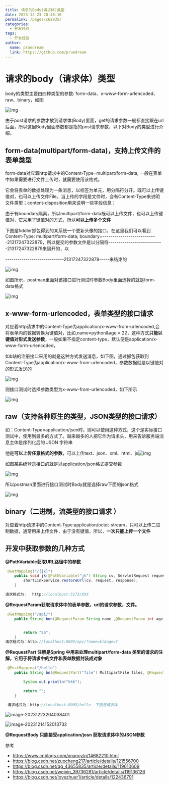 ```yaml
---
title: 请求的Body(请求体)类型
date: 2023-12-23 20:48:16
permalink: /pages/c62035/
categories:
  - 开发经验
tags:
  - 开发经验
author: 
  name: pruedream
  link: https://github.com/pruedream
---
```

# 请求的body（请求体）类型



 body的类型主要由四种类型的参数: form-data、x-www-form-urlencoded、raw、binary，如图

![img](https://cdn.jsdelivr.net/gh/pruedream/PictureBed@main/image/1919136-20210421113824932-441377747.png)

 由于post请求的参数才放到请求体(Body)里面，get的请求参数一般都直接跟在url后面，所以这里Body里面参数都是指的post请求参数，以下对Body的类型进行介绍。

## form-data(multipart/form-data)，支持上传文件的表单类型

form-data对应着http请求中的Content-Type=multipart/form-data, 一般在表单中如果需要进行文件上传时，就需要使用该格式。

它会将表单的数据处理为一条消息，以标签为单元，用分隔符分开。既可以上传键值对，也可以上传文件File。当上传的字段是文件时，会有Content-Type来说明文件类型；content-disposition用来说明一些字段信息；

由于有boundary隔离，所以multipart/form-data既可以上传文件，也可以上传键值对，它采用了键值对的方式，所以**可以上传多个文件**

   下图是fiddler抓包得到的某系统一个更新头像的接口，在这里我们可以看到Content-Type: multipart/form-data; boundary=---------------------------21317247322879，所以提交的参数文件是以分隔符---------------------------21317247322879来隔开的，以

-----------------------------21317247322879-----来结束的

![img](https://raw.githubusercontent.com/pruedream/PictureBed/main/image/1919136-20210421105750803-1931087266.png)

 



如图所示，postman里面对该接口进行测试时参数Body里面选择的就是form-data格式

![img](https://raw.githubusercontent.com/pruedream/PictureBed/main/image/1919136-20210421112927500-46685808.png)

 

 

 

## **x-www-form-urlencoded，表单类型的接口请求**



对应着http请求中的Content-Type为application/x-www-from-urlencoded,会将表单内的数据转换为键值对，比如,name=python&age = 22，这种方式**只能以键值对形式发送参数**，一般如果不指定content-type，默认便是application/x-www-form-urlencoded，

如b站的注册接口采用的就是这种方式发送消息，如下图，通过抓包获取到Content-Type为application/x-www-from-urlencoded，参数数据就是以键值对的形式发送的

![img](https://cdn.jsdelivr.net/gh/pruedream/PictureBed@main/image/1919136-20210421103344685-1844188846.png)

 

 则接口测试时选择参数类型为x-www-from-urlencoded，如下所示

![img](https://raw.githubusercontent.com/pruedream/PictureBed/main/image/1919136-20210421100410000-2129224229.png)

 

 

## **raw（支持各种原生的类型，JSON类型的接口请求）**



如：Content-Type=application/json时，则可以使用这种方式，这个是实际接口测试中，使用到最多的方式了。越来越多的人把它作为请求头，用来告诉服务端消息主体是序列化后的 JSON 字符串

他是**可以上传任意格式的参数**，可以上传text、json、xml、html、js![img](https://raw.githubusercontent.com/pruedream/PictureBed/main/image/1919136-20210421102414407-424087404.png)

 

如图某系统登录接口的就是以application/json格式提交参数

![img](https://cdn.jsdelivr.net/gh/pruedream/PictureBed@main/image/1919136-20210421105124932-753350978.png)

 

 所以postman里面进行接口测试时Body就是选择raw下面的json格式

![img](https://raw.githubusercontent.com/pruedream/PictureBed/main/image/1919136-20210421105402876-1556897703.png)

 

 

## binary（二进制，流类型的接口请求 ）



对应着http请求中的Content-Type:application/octet-stream，只可以上传二进制数据，通常用来上传文件，由于没有键值，所以，**一次只能上传一个文件**



## 开发中获取参数的几种方式

**@PathVariable获取URL路径中的参数**

~~~java
 @GetMapping("/{jk}")
    public void jk(@PathVariable("jk") String cv, ServletRequest request, ServletResponse response) {
        shortLinkService.restoreUrl(cv, request, response);
    }

请求格式为：	http://localhost:5173/XXX
~~~



**@RequestParam获取请求体中的表单参数，url的请求参数，文件。**

~~~java
 @GetMapping("/api/")
    public String bnn(@RequestParam String name ,@RequestParam int age){


        return "56";
    }
请求格式为：http://localhost:8005/api/?name=kl&age=7

~~~



**@RequestPart 注解是Spring 中用来处理multipart/form-data 类型的请求的注解，它用于将请求中的文件和表单数据封装成对象**



~~~java
 @PostMapping("/hello")
    public String bn(@RequestPart("file") MultipartFile files, @RequestPart("dto") User user){

        System.out.println("kkk");

        return "";
    }

 请求格式为：http://localhost:8005/hello  下图是请求体
~~~

 ![image-20231223204038401](https://raw.githubusercontent.com/pruedream/PictureBed/main/image/image-20231223204038401.png)



![image-20231214152013732](https://raw.githubusercontent.com/pruedream/PictureBed/main/image/image-20231214152013732.png)



**@RequestBody 只能接受application/josn  获取请求体中的JSON参数**



参考

- https://www.cnblogs.com/xnancy/p/14682210.html
- https://blog.csdn.net/zuocheng217/article/details/121556700
- https://blog.csdn.net/qq_43655835/article/details/119610609
- https://blog.csdn.net/weixin_39736281/article/details/119136126
- https://blog.csdn.net/lovezhuer1/article/details/122436791